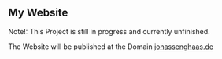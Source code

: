 ## My Website

Note!: This Project is still in progress and currently unfinished. 

The Website will be published at the Domain [jonassenghaas.de](http://www.jonassenghaas.de)